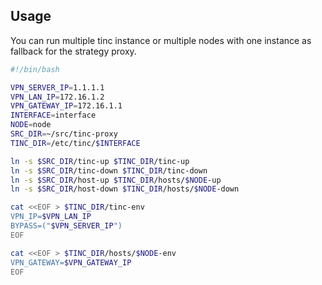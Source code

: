 ## Usage

You can run multiple tinc instance or multiple nodes with one instance as fallback for the strategy proxy.

```bash
#!/bin/bash

VPN_SERVER_IP=1.1.1.1
VPN_LAN_IP=172.16.1.2
VPN_GATEWAY_IP=172.16.1.1
INTERFACE=interface
NODE=node
SRC_DIR=~/src/tinc-proxy
TINC_DIR=/etc/tinc/$INTERFACE

ln -s $SRC_DIR/tinc-up $TINC_DIR/tinc-up
ln -s $SRC_DIR/tinc-down $TINC_DIR/tinc-down
ln -s $SRC_DIR/host-up $TINC_DIR/hosts/$NODE-up
ln -s $SRC_DIR/host-down $TINC_DIR/hosts/$NODE-down

cat <<EOF > $TINC_DIR/tinc-env
VPN_IP=$VPN_LAN_IP
BYPASS=("$VPN_SERVER_IP")
EOF

cat <<EOF > $TINC_DIR/hosts/$NODE-env
VPN_GATEWAY=$VPN_GATEWAY_IP
EOF
```

